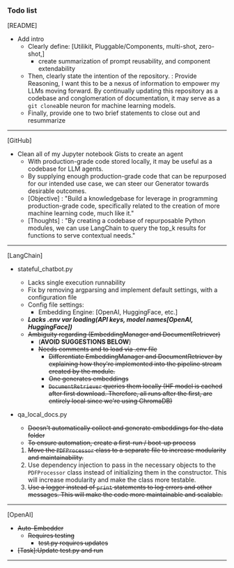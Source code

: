 ### Todo list

[README]

- Add intro
  - Clearly define: [Utilikit, Pluggable/Components, multi-shot, zero-shot,]
    - create summarization of prompt reusability, and component extendability
  - Then, clearly state the intention of the repository. : Provide Reasoning, I want this to be a nexus of information to empower my LLMs moving forward. By continually updating this repository as a codebase and conglomeration of documentation, it may serve as a `git clone`able neuron for machine learning models.
  - Finally, provide one to two brief statements to close out and resummarize

---

[GitHub]

- Clean all of my Jupyter notebook Gists to create an agent
  - With production-grade code stored locally, it may be useful as a codebase for LLM agents.
  - By supplying enough production-grade code that can be repurposed for our intended use case, we can steer our Generator towards desirable outcomes.
  - [Objective] : "Build a knowledgebase for leverage in programming production-grade code, specifically related to the creation of more machine learning code, much like it."
  - [Thoughts] : "By creating a codebase of repurposable Python modules,
    we can use LangChain to query the top_k results for functions to serve
    contextual needs."

---

[LangChain]

- stateful_chatbot.py

  - Lacks single execution runnability
  - Fix by removing argparsing and implement default settings, with a configuration file
  - Config file settings:
    - Embedding Engine: [OpenAI, HuggingFace, etc.]
  - ***Lacks .env var loading(API keys, model names[OpenAI, HuggingFace])***
  - ~~Ambiguity regarding (EmbeddingManager and DocumentRetriever)~~
    - (**AVOID SUGGESTIONS BELOW**)
    - ~~Needs comments and to load via .env file~~
      - ~~Differentiate EmbeddingManager and DocumentRetriever by explaining how they're implemented into the pipeline stream created by the module.~~
      - ~~One generates embeddings~~
      - ~~`DocumentRetriever` queries them locally
        (HF model is cached after first download. Therefore, all runs after the first,
        are entirely local since we're using ChromaDB)~~
- qa_local_docs.py

  - ~~Doesn't automatically collect and generate embeddings for the data folder~~
  - ~~To ensure automation, create a first-run / boot-up process~~

  1. ~~Move the `PDFProcessor` class to a separate file to increase modularity and maintainability.~~
  2. Use dependency injection to pass in the necessary objects to the `PDFProcessor` class instead of initializing them in the constructor. This will increase modularity and make the class more testable.
  3. ~~Use a logger instead of `print` statements to log errors and other messages. This will make the code more maintainable and scalable.~~

---

[OpenAI]

- ~~Auto-Embedder~~
  - ~~Requires testing~~
    - ~~test.py requires updates~~
- ~~[Task]:Update test.py and run~~

---
